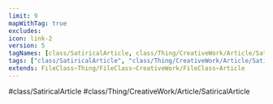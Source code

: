 ```yaml
---
limit: 9
mapWithTag: true
excludes:
icon: link-2
version: 5
tagNames: [class/SatiricalArticle, class/Thing/CreativeWork/Article/SatiricalArticle, schema-org/SatiricalArticle]
tags: ["class/SatiricalArticle", "class/Thing/CreativeWork/Article/SatiricalArticle"]
extends: FileClass~Thing/FileClass~CreativeWork/FileClass~Article
---
```


#class/SatiricalArticle
#class/Thing/CreativeWork/Article/SatiricalArticle

